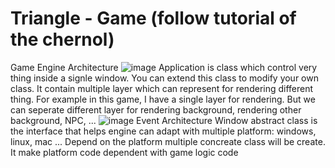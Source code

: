 # Triangle - Game (follow tutorial of the chernol)
<space><space>
Game Engine Architecture
<space><space>
![image](https://github.com/user-attachments/assets/18e6f395-4b3c-4778-b852-39c97275b71e)
<space><space>
Application is class which control very thing inside a signle window. You can extend this class to modify your own class.
It contain multiple layer which can represent for rendering different thing.
<space><space>
For example in this game, I have a single layer for rendering. But we can seperate different layer for rendering background, rendering other background, NPC, ... 
<space><space>
![image](https://github.com/user-attachments/assets/2ae45205-6b56-433d-8e5e-caad5c279bec)
<space><space>
Event Architecture
<space><space>
Window abstract class is the interface that helps engine can adapt with multiple platform: windows, linux, mac ...
Depend on the platform multiple concreate class will be create. It make platform code dependent with game logic code
<space><space>
